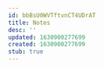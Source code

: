 ```yaml
---
id: bbBsU0WVTftvnCT4UDrAT
title: Notes
desc: ''
updated: 1630900277699
created: 1630900277699
stub: true
---
```


